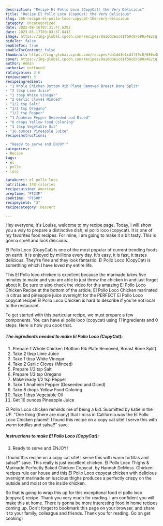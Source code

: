 ```yaml
---
description: "Recipe El Pollo Loco (CopyCat) the Very Delicious"
title: "Recipe El Pollo Loco (CopyCat) the Very Delicious"
slug: 296-recipe-el-pollo-loco-copycat-the-very-delicious
category: Uncategorized
date: 2022-08-16T07:31:47.639Z
date: 2023-05-17T03:03:37.841Z
image: https://img-global.cpcdn.com/recipes/da1dd3e1cd1f59c0/680x482cq70/el-pollo-loco-copycat-recipe-main-photo.jpg
hideToc: false
enableToc: true
enableTocContent: false
thumbnail: https://img-global.cpcdn.com/recipes/da1dd3e1cd1f59c0/680x482cq70/el-pollo-loco-copycat-recipe-main-photo.jpg
cover: https://img-global.cpcdn.com/recipes/da1dd3e1cd1f59c0/680x482cq70/el-pollo-loco-copycat-recipe-main-photo.jpg
author: Admin
authorAv: notfound
ratingvalue: 3.6
reviewcount: 5
recipeingredient:
- "1 Whole Chicken Bottom Rib Plate Removed Breast Bone Split"
- "2 tbsp Lime Juice"
- "1 tbsp White Vinegar"
- "2 Garlic Cloves Minced"
- "1/2 tsp Salt"
- "1/2 tsp Oregano"
- "1/2 tsp Pepper"
- "1 Anaheim Pepper Deseeded and Diced"
- "8 drops Yellow Food Coloring"
- "1 tbsp Vegetable Oil"
- "16 ounces Pineapple Juice"
recipeinstructions:

- "Ready to serve and ENJOY!"
categories:
- Recipe
tags:
- el
- pollo
- loco

katakunci: el pollo loco 
nutrition: 148 calories
recipecuisine: American
preptime: "PT23M"
cooktime: "PT50M"
recipeyield: "3"
recipecategory: Dessert

---
```



Hey everyone, it's Louise, welcome to my recipe page. Today, I will show you a way to prepare a distinctive dish, el pollo loco (copycat). It is one of my favorites food recipes. For mine, I am going to make it a bit tasty. This is gonna smell and look delicious.

El Pollo Loco (CopyCat) is one of the most popular of current trending foods on earth. It is enjoyed by millions every day. It's easy, it is fast, it tastes delicious. They're fine and they look fantastic. El Pollo Loco (CopyCat) is something which I have loved my entire life.

This El Pollo loco chicken is excellent because the marinade takes five minutes to make and you are able to just throw the chicken in and just forget about it. Be sure to also check the video for this amazing El Pollo Loco Chicken Recipe at the bottom of the article. El Pollo Loco Chicken marinated in citrus and pineapple juice overnight for the PERFECT El Pollo Loco copycat recipe! El Pollo Loco Chicken is hard to describe if you&#39;re not local to the restaurant.


To get started with this particular recipe, we must prepare a few components. You can have el pollo loco (copycat) using 11 ingredients and 0 steps. Here is how you cook that.

<!--inarticleads1-->

##### The ingredients needed to make El Pollo Loco (CopyCat):

1. Prepare 1 Whole Chicken (Bottom Rib Plate Removed, Breast Bone Split)
1. Take 2 tbsp Lime Juice
1. Take 1 tbsp White Vinegar
1. Take 2 Garlic Cloves (Minced)
1. Prepare 1/2 tsp Salt
1. Prepare 1/2 tsp Oregano
1. Make ready 1/2 tsp Pepper
1. Take 1 Anaheim Pepper (Deseeded and Diced)
1. Take 8 drops Yellow Food Coloring
1. Take 1 tbsp Vegetable Oil
1. Get 16 ounces Pineapple Juice


El Pollo Loco chicken reminds me of being a kid. Submitted by katie in the UP. &#34;One thing (there are many) that I miss in California.was the El Pollo Loco Chicken places!! I found this recipe on a copy cat site! I serve this with warm tortillas and salsa!!&#34; save. 

<!--inarticleads2-->

##### Instructions to make El Pollo Loco (CopyCat):


1. Ready to serve and ENJOY!

I found this recipe on a copy cat site! I serve this with warm tortillas and salsa!!&#34; save. This really is just excellent chicken. El Pollo Loco Thighs &amp; Marinade Perfectly Baked Chicken Copycat. by Hannah DeMoss. Chicken recipes rule our house and this El Pollo Loco copycat chicken with delicious overnight marinade on luscious thighs produces a perfectly crispy on the outside and moist on the inside chicken. 

So that is going to wrap this up for this exceptional food el pollo loco (copycat) recipe. Thank you very much for reading. I am confident you will make this at home. There is gonna be more interesting food in home recipes coming up. Don't forget to bookmark this page on your browser, and share it to your family, colleague and friends. Thank you for reading. Go on get cooking!
